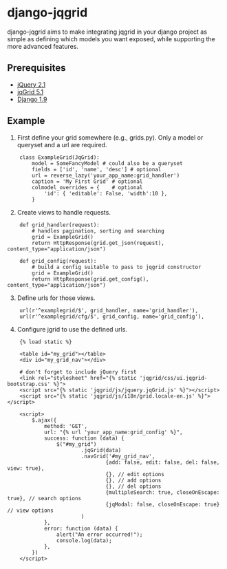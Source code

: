 django-jqgrid
=============
django-jqgrid aims to make integrating jqgrid in your django project as simple as
defining which models you want exposed, while supporting the more
advanced features.


Prerequisites
-------------
* [jQuery 2.1](http://www.jquery.com)
* [jqGrid 5.1](http://www.trirand.com/blog/?page_id=6)
* [Django 1.9](http://www.djangoproject.com)

Example
-------

1. First define your grid somewhere (e.g., grids.py). Only a model or queryset
   and a url are required.
```
	class ExampleGrid(JqGrid):
    	model = SomeFancyModel # could also be a queryset
    	fields = ['id', 'name', 'desc'] # optional 
    	url = reverse_lazy('your_app_name:grid_handler')
    	caption = 'My First Grid' # optional
    	colmodel_overrides = {    # optional
       		'id': { 'editable': False, 'width':10 },
   	 	}
```

2. Create views to handle requests.
```
	def grid_handler(request):
    	# handles pagination, sorting and searching
    	grid = ExampleGrid()
    	return HttpResponse(grid.get_json(request), content_type="application/json")

	def grid_config(request):
    	# build a config suitable to pass to jqgrid constructor   
    	grid = ExampleGrid()
    	return HttpResponse(grid.get_config(), content_type="application/json")
```

3. Define urls for those views.
```
	url(r'^examplegrid/$', grid_handler, name='grid_handler'),
	url(r'^examplegrid/cfg/$', grid_config, name='grid_config'),
```

4. Configure jgrid to use the defined urls.
```
    {% load static %}
    
    <table id="my_grid"></table>
    <div id="my_grid_nav"></div>

    # don't forget to include jQuery first
    <link rel="stylesheet" href="{% static 'jqgrid/css/ui.jqgrid-bootstrap.css' %}">
    <script src="{% static 'jqgrid/js/jquery.jqGrid.js' %}"></script>
    <script src="{% static 'jqgrid/js/i18n/grid.locale-en.js' %}"></script>

    <script>
        $.ajax({
            method: 'GET',
            url: "{% url 'your_app_name:grid_config' %}",
            success: function (data) {
                $("#my_grid")
                        .jqGrid(data)
                        .navGrid('#my_grid_nav',
                                {add: false, edit: false, del: false, view: true},
                                {}, // edit options
                                {}, // add options
                                {}, // del options
                                {multipleSearch: true, closeOnEscape: true}, // search options
                                {jqModal: false, closeOnEscape: true} // view options
                        )
            },
            error: function (data) {
                alert("An error occurred!");
                console.log(data);
            },
        })
    </script>
```
